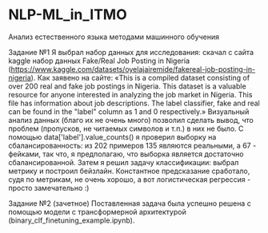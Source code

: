 # NLP-ML_in_ITMO
Анализ естественного языка методами машинного обучения

Задание №1
Я выбрал набор данных для исследования: скачал с сайта kaggle набор данных Fake/Real Job Posting in Nigeria (https://www.kaggle.com/datasets/oyelajairemide/fakereal-job-posting-in-nigeria). 
Как заявено на сайте: «This is a compiled dataset consisting of over 200 real and fake job postings in Nigeria. This dataset is a valuable resource for anyone interested in analyzing the job market in Nigeria. This file has information about job descriptions. The label classifier, fake and real can be found in the "label" column as 1 and 0 respectively.»
Визуальный анализ данных (благо их не очень много) позволил сделать вывод, что проблем (пропусков, не читаемых символов и т.п.) в них не было.
С помощью data['label'].value_counts() я проверил выборку на сбалансированность: из 202 примеров 135 являются реальными, а 67 - фейками, так что, я предполагаю, что выборка является достаточно сбалансированной.
Затем я решил задачу классификации: выбрал метрику и построил бейзлайн.
Константное предсказание сработало, судя по метрикам, не очень хорошо, а вот логистическая регрессия - просто замечательно :)

Задание №2 (зачетное)
Поставленная задача была успешно решена с помощью модели с трансформерной архитектурой (binary_clf_finetuning_example.ipynb).
